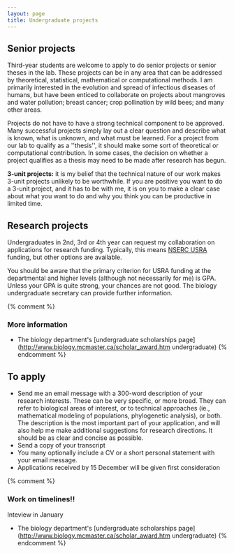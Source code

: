 ```yaml
---
layout: page
title: Undergraduate projects
---
```


## Senior projects

Third-year students are welcome to apply to do senior projects or senior theses in the lab.  These projects can be in any area that can be addressed by theoretical, statistical, mathematical or computational methods.  I am primarily interested in the evolution and spread of infectious diseases of humans, but have been enticed to collaborate on projects about mangroves and water pollution; breast cancer; crop pollination by wild bees; and many other areas.  

Projects do not have to have a strong technical component to be approved.  Many successful projects simply lay out a clear question and describe what is known, what is unknown, and what must be learned.  For a project from our lab to qualify as a ''thesis'', it should make some sort of theoretical or computational contribution.  In some cases, the decision on whether a project qualifies as a thesis may need to be made after research has begun.

__3-unit projects:__ it is my belief that the technical nature of our work makes 3-unit projects unlikely to be worthwhile. If you are positive you want to do a 3-unit project, and it has to be with me, it is on you to make a clear case about what you want to do and why you think you can be productive in limited time.

## Research projects 

Undergraduates in 2nd, 3rd or 4th year can request my collaboration on applications for research funding.  Typically, this means [NSERC USRA](http://www.nserc.ca/sf_e.asp?nav=sfnav&lbi=1a) funding, but other options are available.

You should be aware that the primary criterion for USRA funding at the departmental and higher levels (although not necessarily for me) is GPA.  Unless your GPA is quite strong, your chances are not good.  The biology undergraduate secretary can provide further information.

{% comment %} 
### More information

* The biology department's [undergraduate scholarships page](http://www.biology.mcmaster.ca/scholar_award.htm undergraduate)
{% endcomment %} 

## To apply

* Send me an email message with a 300-word description of your research interests.  These can be very specific, or more broad.  They can refer to biological areas of interest, or to technical approaches (ie., mathematical modeling of populations, phylogenetic analysis), or both.  The description is the most important part of your application, and will also help me make additional suggestions for research directions.  It should be as clear and concise as possible.
* Send a copy of your transcript 
* You many optionally include a CV or a short personal statement with your email message.
* Applications received by 15 December will be given first consideration

{% comment %} 
### Work on timelines!!

Inteview in January

* The biology department's [undergraduate scholarships page](http://www.biology.mcmaster.ca/scholar_award.htm undergraduate)
{% endcomment %} 

